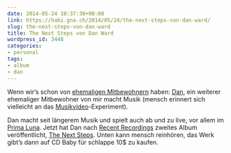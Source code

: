 ```yaml
---
date: 2014-05-24 10:37:30+00:00
link: https://habi.gna.ch/2014/05/24/the-next-steps-von-dan-ward/
slug: the-next-steps-von-dan-ward
title: The Next Steps von Dan Ward
wordpress_id: 3448
categories:
- personal
tags:
- album
- dan
---
```


Wenn wir’s schon von [ehemaligen Mitbewohnern](https://habi.gna.ch/2014/04/16/zu-nachtschlafender-zyt/) haben: [Dan](http://danward.ch), ein weiterer ehemaliger Mitbewohner von mir macht Musik (mensch erinnert sich vielleicht an das [Musikvideo](https://habi.gna.ch/2011/09/03/waiting-for-you-geheimprojekt/)-Experiment).

Dan macht seit längerem Musik und spielt auch ab und zu live, vor allem im [Prima Luna](http://www.prima-luna.ch/musikprogramm/). Jetzt hat Dan nach [Recent Recordings](http://www.cdbaby.com/cd/danward3) zweites Album veröffentlicht, [The Next Steps](http://danward.ch/albums/). Unten kann mensch reinhören, das Werk gibt’s dann auf CD Baby für schlappe 10$ zu kaufen.



